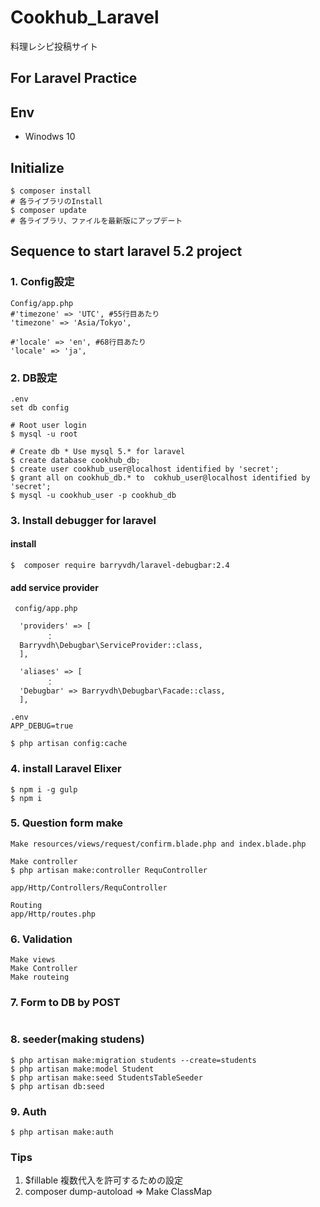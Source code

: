 # Cookhub_Laravel
料理レシピ投稿サイト

## For Laravel Practice

## Env
- Winodws 10

## Initialize
```
$ composer install
# 各ライブラリのInstall
$ composer update
# 各ライブラリ、ファイルを最新版にアップデート
```
## Sequence to start laravel 5.2 project
### 1. Config設定
```
Config/app.php
#'timezone' => 'UTC', #55行目あたり
'timezone' => 'Asia/Tokyo',

#'locale' => 'en', #68行目あたり
'locale' => 'ja',

```

### 2. DB設定
```
.env
set db config
```

```
# Root user login
$ mysql -u root 

# Create db * Use mysql 5.* for laravel
$ create database cookhub_db;
$ create user cookhub_user@localhost identified by 'secret';
$ grant all on cookhub_db.* to  cokhub_user@localhost identified by 'secret';
$ mysql -u cookhub_user -p cookhub_db
```

### 3. Install debugger for laravel
#### install
```
$  composer require barryvdh/laravel-debugbar:2.4
```

#### add service provider
```
 config/app.php

  'providers' => [
        ：
  Barryvdh\Debugbar\ServiceProvider::class,
  ],

  'aliases' => [
        ：
  'Debugbar' => Barryvdh\Debugbar\Facade::class,
  ],

.env
APP_DEBUG=true

$ php artisan config:cache
```

### 4. install Laravel Elixer
```
$ npm i -g gulp
$ npm i
```

### 5. Question form make
```
Make resources/views/request/confirm.blade.php and index.blade.php

Make controller
$ php artisan make:controller RequController

app/Http/Controllers/RequController

Routing
app/Http/routes.php
```

### 6. Validation 
```
Make views
Make Controller
Make routeing
```

### 7. Form to DB by POST
```

```

### 8. seeder(making studens)
```
$ php artisan make:migration students --create=students
$ php artisan make:model Student
$ php artisan make:seed StudentsTableSeeder
$ php artisan db:seed
```

### 9. Auth
```
$ php artisan make:auth
```

### Tips
1. $fillable
   複数代入を許可するための設定
2. composer dump-autoload => Make ClassMap